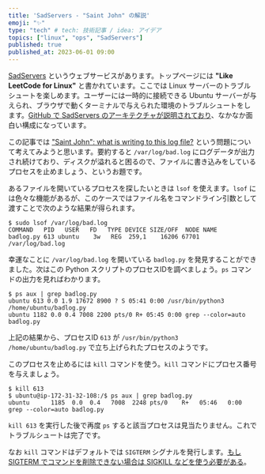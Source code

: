 ```yaml
---
title: 'SadServers - "Saint John" の解説'
emoji: "✨"
type: "tech" # tech: 技術記事 / idea: アイデア
topics: ["linux", "ops", "SadServers"]
published: true
published_at: 2023-06-01 09:00
---
```


[SadServers](https://sadservers.com/) というウェブサービスがあります。トップページには **"Like LeetCode for Linux"** と書かれています。ここでは Linux サーバーのトラブルシュートを楽しめます。ユーザーには一時的に接続できる Ubuntu サーバーが与えられ、ブラウザで動くターミナルで与えられた環境のトラブルシュートをします。[GitHub で SadServers のアーキテクチャが説明されており](https://github.com/fduran/sadservers)、なかなか面白い構成になっています。

この記事では ["Saint John": what is writing to this log file?](https://sadservers.com/newserver/saint-john) という問題について考えてみようと思います。要約すると `/var/log/bad.log` にログデータが出力され続けており、ディスクが溢れると困るので、ファイルに書き込みをしているプロセスを止めましょう、というお題です。

あるファイルを開いているプロセスを探したいときは `lsof` を使えます。`lsof` には色々な機能があるが、このケースではファイル名をコマンドライン引数として渡すことで次のような結果が得られます。

```
$ sudo lsof /var/log/bad.log
COMMAND   PID   USER   FD   TYPE DEVICE SIZE/OFF  NODE NAME
badlog.py 613 ubuntu    3w   REG  259,1    16206 67701 /var/log/bad.log
```

幸運なことに `/var/log/bad.log` を開いている `badlog.py` を発見することができました。次はこの Python スクリプトのプロセスIDを調べましょう。`ps` コマンドの出力を見ればわかります。

```
$ ps aux | grep badlog.py
ubuntu 613 0.0 1.9 17672 8900 ? S 05:41 0:00 /usr/bin/python3 /home/ubuntu/badlog.py
ubuntu 1182 0.0 0.4 7008 2200 pts/0 R+ 05:45 0:00 grep --color=auto badlog.py
```

上記の結果から、プロセスID `613` が `/usr/bin/python3 /home/ubuntu/badlog.py` で立ち上げられたプロセスのようです。

このプロセスを止めるには `kill` コマンドを使う。`kill` コマンドにプロセス番号を与えましょう。

```
$ kill 613
$ ubuntu@ip-172-31-32-108:/$ ps aux | grep badlog.py
ubuntu      1185  0.0  0.4   7008  2248 pts/0    R+   05:46   0:00 grep --color=auto badlog.py
```

`kill 613` を実行した後で再度 `ps` すると該当プロセスは見当たりません。これでトラブルシュートは完了です。

なお `kill` コマンドはデフォルトでは `SIGTERM` シグナルを発行します。[もし SIGTERM でコマンドを削除できない場合は SIGKILL などを使う必要がある](https://manned.org/kill)。

